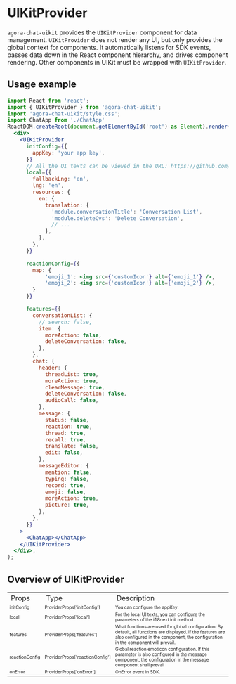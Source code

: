 # UIKitProvider

`agora-chat-uikit` provides the `UIKitProvider` component for data management. `UIKitProvider` does not render any UI, but only provides the global context for components. It automatically listens for SDK events, passes data down in the React component hierarchy, and drives component rendering. Other components in UIKit must be wrapped with `UIKitProvider`.

## Usage example

```jsx
import React from 'react';
import { UIKitProvider } from 'agora-chat-uikit';
import 'agora-chat-uikit/style.css';
import ChatApp from './ChatApp'
ReactDOM.createRoot(document.getElementById('root') as Element).render(
  <div>
    <UIKitProvider
      initConfig={{
        appKey: 'your app key',
      }}
      // All the UI texts can be viewed in the URL: https://github.com/easemob/Easemob-UIKit-web/tree/dev/local
      local={{
        fallbackLng: 'en',
        lng: 'en',
        resources: {
          en: {
            translation: {
              'module.conversationTitle': 'Conversation List',
              'module.deleteCvs': 'Delete Conversation',
              // ...
            },
          },
        },
      }}

      reactionConfig={{
        map: {
            'emoji_1': <img src={'customIcon'} alt={'emoji_1'} />,
            'emoji_2': <img src={'customIcon'} alt={'emoji_2'} />,
        }
      }}

      features={{
        conversationList: {
          // search: false,
          item: {
            moreAction: false,
            deleteConversation: false,
          },
        },
        chat: {
          header: {
            threadList: true,
            moreAction: true,
            clearMessage: true,
            deleteConversation: false,
            audioCall: false,
          },
          message: {
            status: false,
            reaction: true,
            thread: true,
            recall: true,
            translate: false,
            edit: false,
          },
          messageEditor: {
            mention: false,
            typing: false,
            record: true,
            emoji: false,
            moreAction: true,
            picture: true,
          },
        },
      }}
    >
      <ChatApp></ChatApp>
    </UIKitProvider>
  </div>,
);
```

## Overview of UIKitProvider

<table>
    <tr>
        <td>Props</td>
        <td>Type</td>
        <td>Description</td>
    </tr>
    <tr>
      <td style=font-size:10px>
        initConfig
      </td>
      <td style=font-size:10px>
        ProviderProps['initConfig']
      </td>
	  <td style=font-size:10px>You can configure the appKey.</td>
      </tr>
	   <tr>
	   <td style=font-size:10px>
       local
        </td>
        <td style=font-size:10px>
       ProviderProps['local']
        </td>
	   <td style=font-size:10px>For the local UI texts, you can configure the parameters of the i18next init method.</td>
	   </tr>
        <tr>
	   <td style=font-size:10px>
       features
        </td>
        <td style=font-size:10px>
       ProviderProps['features']
        </td>
	   <td style=font-size:10px>What functions are used for global configuration. By default, all functions are displayed. If the features are also configured in the component, the configuration in the component will prevail.</td>
	   </tr>
        <tr>
	   <td style=font-size:10px>
       reactionConfig
        </td>
        <td style=font-size:10px>
       ProviderProps['reactionConfig']
        </td>
	   <td style=font-size:10px>Global reaction emoticon configuration. If this parameter is also configured in the message component, the configuration in the message component shall prevail</td>
	   </tr>
       <tr>
	   <td style=font-size:10px>
       onError
        </td>
        <td style=font-size:10px>
       ProviderProps['onError']
        </td>
	   <td style=font-size:10px>OnError event in SDK.</td>
	   </tr>
       
</table>
